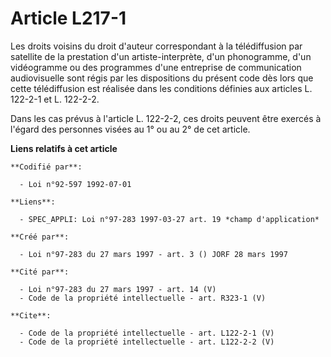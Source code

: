 # Article L217-1

Les droits voisins du droit d'auteur correspondant à la télédiffusion par satellite de la prestation d'un artiste-interprète,
d'un phonogramme, d'un vidéogramme ou des programmes d'une entreprise de communication audiovisuelle sont régis par les
dispositions du présent code dès lors que cette télédiffusion est réalisée dans les conditions définies aux articles L.
122-2-1 et L. 122-2-2. 

Dans les cas prévus à l'article L. 122-2-2, ces droits peuvent être exercés à l'égard des personnes visées au 1° ou au 2° de
cet article.

**Liens relatifs à cet article**

	**Codifié par**:

	  - Loi n°92-597 1992-07-01

	**Liens**:

	  - SPEC_APPLI: Loi n°97-283 1997-03-27 art. 19 *champ d'application*

	**Créé par**:

	  - Loi n°97-283 du 27 mars 1997 - art. 3 () JORF 28 mars 1997

	**Cité par**:

	  - Loi n°97-283 du 27 mars 1997 - art. 14 (V)
	  - Code de la propriété intellectuelle - art. R323-1 (V)

	**Cite**:

	  - Code de la propriété intellectuelle - art. L122-2-1 (V)
	  - Code de la propriété intellectuelle - art. L122-2-2 (V)
